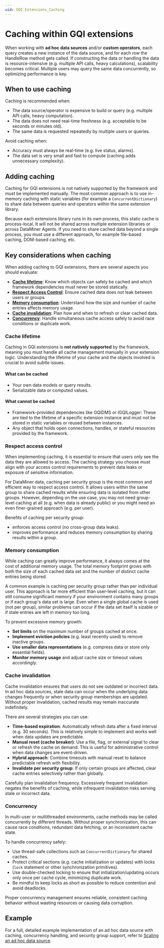 ```yaml
---
uid: GQI_Extensions_Caching
---
```


# Caching within GQI extensions

When working with **ad hoc data sources** and/or **custom operators**, each query creates a new instance of the data source, and for each row the HandleRow method gets called. If constructing the data or handling the data is resource-intensive (e.g. multiple API calls, heavy calculations), scalability becomes critical. Multiple users may query the same data concurrently, so optimizing performance is key.

## When to use caching

Caching is recommended when:

- The data source/operator is expensive to build or query (e.g. multiple API calls, heavy computation).
- The data does not need real-time freshness (e.g. acceptable to be seconds or minutes old).
- The same data is requested repeatedly by multiple users or queries.

Avoid caching when:

- Accuracy must always be real-time (e.g. live status, alarms).
- The data set is very small and fast to compute (caching adds unnecessary complexity).

## Adding caching

Caching for GQI extensions is not natively supported by the framework and must be implemented manually. The most common approach is to use in-memory caching with static variables (for example a `ConcurrentDictionary`) to share data between queries and operators within the same extension library.

Because each extensions library runs in its own process, this static cache is process-local. It will not be shared across multiple extension libraries or across DataMiner Agents. If you need to share cached data beyond a single process, you must use a different approach, for example file-based caching, DOM-based caching, etc.

## Key considerations when caching

When adding caching to GQI extensions, there are several aspects you should evaluate:

- [**Cache lifetime**](#cache-lifetime): Know which objects can safely be cached and which framework dependencies must never be stored statically.
- [**Respect Access Control**](#respect-access-control): Ensure cached data does not leak between users or groups.
- [**Memory consumption**](#memory-consumption): Understand how the size and number of cache entries affects memory usage.
- [**Cache invalidation**](#cache-invalidation): Plan how and when to refresh or clear cached data.
- [**Concurrency**](#concurrency): Handle simultaneous cache access safely to avoid race conditions or duplicate work.

### Cache lifetime

Caching in GQI extensions is **not natively supported** by the framework, meaning you must handle all cache management manually in your extension logic. Understanding the lifetime of your cache and the objects involved is crucial to avoid subtle issues.

#### What can be cached

- Your own data models or query results.
- Serializable data or computed values.

#### What cannot be cached

- Framework-provided dependencies like GQIDMS or IGQILogger: These are tied to the lifetime of a specific extension instance and must not be stored in static variables or reused between instances.
- Any object that holds open connections, handles, or stateful resources provided by the framework.

### Respect access control

When implementing caching, it is essential to ensure that users only see the data they are allowed to access. The caching strategy you choose must align with your access control requirements to prevent data leaks or exposure of sensitive information.

For DataMiner data, caching per security group is the most common and efficient way to respect access control. It allows users within the same group to share cached results while ensuring data is isolated from other groups. However, depending on the use case, you may not need group-level caching at all (e.g. when data is already public) or you might need an even finer-grained approach (e.g. per user).

Benefits of caching per security group:

- enforces access control (no cross-group data leaks).
- improves performance and reduces memory consumption by sharing results within a group.

### Memory consumption

While caching can greatly improve performance, it always comes at the cost of additional memory usage. The total memory footprint grows with both the size of each cached data set and the number of distinct cache entries being stored.

A common example is caching per security group rather than per individual user. This approach is far more efficient than user-level caching, but it can still consume significant memory if your environment contains many groups or if each group's data set is large. Even when a single global cache is used (not per group), similar problems can occur if the data set itself is sizable or if stale entries are left in memory too long.

To prevent excessive memory growth:

- **Set limits** on the maximum number of groups cached at once.
- **Implement eviction policies** (e.g. least recently used) to remove inactive groups.
- **Use smaller data representations** (e.g. compress data or store only essential fields).
- **Monitor memory usage** and adjust cache size or timeout values accordingly.

### Cache invalidation

Cache invalidation ensures that users do not see outdated or incorrect data. In ad hoc data sources, stale data can occur when the underlying data changes frequently or when security group memberships are updated. Without proper invalidation, cached results may remain inaccurate indefinitely.

There are several strategies you can use:

- **Time-based expiration**: Automatically refresh data after a fixed interval (e.g. 30 seconds). This is relatively simple to implement and works well when data updates are predictable.
- **Manual reset (cache breaker)**: Use a file, flag, or external signal to clear or refresh the cache on demand. This is useful for administrative control when data changes are event-driven.
- **Hybrid approach**: Combine timeouts with manual reset to balance predictable refresh with flexibility.
- **Invalidate per security group**: If only certain groups are affected, clear cache entries selectively rather than globally.

Carefully plan invalidation frequency. Excessively frequent invalidation negates the benefits of caching, while infrequent invalidation risks serving stale or incorrect data.

### Concurrency

In multi-user or multithreaded environments, cache methods may be called concurrently by different threads. Without proper synchronization, this can cause race conditions, redundant data fetching, or an inconsistent cache state.

To handle concurrency safely:

- Use thread-safe collections such as `ConcurrentDictionary` for shared caches.
- Protect critical sections (e.g. cache initialization or updates) with locks (`lock` statement or other synchronization primitives).
- Use double-checked locking to ensure that initialization/updating occurs only once per cache cycle, minimizing duplicate work.
- Be mindful to keep locks as short as possible to reduce contention and avoid deadlocks.

Proper concurrency management ensures reliable, consistent caching behavior without wasting resources or causing data corruption.

## Example

For a full, detailed example implementation of an ad hoc data source with caching, concurrency handling, and security group support, refer to [Scaling an ad hoc data source](xref:Scaling_Ad_hoc_Data_Source).
